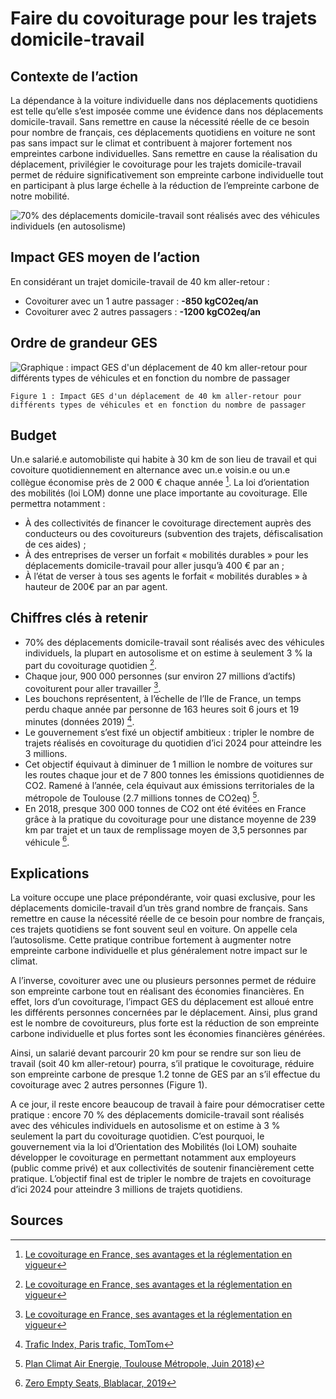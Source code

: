 # Faire du covoiturage pour les trajets domicile-travail

## Contexte de l’action

La dépendance à la voiture individuelle dans nos déplacements quotidiens est telle qu’elle s’est imposée comme une évidence dans nos déplacements domicile-travail. Sans remettre en cause la nécessité réelle de ce besoin pour nombre de français, ces déplacements quotidiens en voiture ne sont pas sans impact sur le climat et contribuent à majorer fortement nos empreintes carbone individuelles. Sans remettre en cause la réalisation du déplacement, privilégier le covoiturage pour les trajets domicile-travail permet de réduire significativement son empreinte carbone individuelle tout en participant à plus large échelle à la réduction de l’empreinte carbone de notre mobilité.

![70% des déplacements domicile-travail sont réalisés avec des véhicules individuels (en autosolisme)](https://ecolab-data.netlify.app/images/Chiffres-clefs_covoitDT.png)

## Impact GES moyen de l’action

En considérant un trajet domicile-travail de 40 km aller-retour :

- Covoiturer avec un 1 autre passager : **-850 kgCO2eq/an**
- Covoiturer avec 2 autres passagers : **-1200 kgCO2eq/an**

## Ordre de grandeur GES

![Graphique : impact GES d'un déplacement de 40 km aller-retour pour différents types de véhicules et en fonction du nombre de passager](https://www.associationbilancarbone.fr/wp-content/uploads/2020/12/covoiturage-d-t-fig2.jpg)

`Figure 1 : Impact GES d'un déplacement de 40 km aller-retour pour différents types de véhicules et en fonction du nombre de passager`

## Budget

Un.e salarié.e automobiliste qui habite à 30 km de son lieu de travail et qui covoiture quotidiennement en alternance avec un.e voisin.e ou un.e collègue économise près de 2 000 € chaque année [^1].
La loi d’orientation des mobilités (loi LOM) donne une place importante au covoiturage. Elle permettra notamment :

- À des collectivités de financer le covoiturage directement auprès des conducteurs ou des covoitureurs (subvention des trajets, défiscalisation de ces aides) ;
- À des entreprises de verser un forfait « mobilités durables » pour les déplacements domicile-travail pour aller jusqu’à 400 € par an ;
- À l’état de verser à tous ses agents le forfait « mobilités durables » à hauteur de 200€ par an par agent.

## Chiffres clés à retenir

- 70% des déplacements domicile-travail sont réalisés avec des véhicules individuels, la plupart en autosolisme et on estime à seulement 3 % la part du covoiturage quotidien [^1].
- Chaque jour, 900 000 personnes (sur environ 27 millions d’actifs) covoiturent pour aller travailler [^1].
- Les bouchons représentent, à l’échelle de l’Ile de France, un temps perdu chaque année par personne de 163 heures soit 6 jours et 19 minutes (données 2019) [^3].
- Le gouvernement s’est fixé un objectif ambitieux : tripler le nombre de trajets réalisés en covoiturage du quotidien d’ici 2024 pour atteindre les 3 millions.
- Cet objectif équivaut à diminuer de 1 million le nombre de voitures sur les routes chaque jour et de 7 800 tonnes les émissions quotidiennes de CO2. Ramené à l’année, cela équivaut aux émissions territoriales de la métropole de Toulouse (2.7 millions tonnes de CO2eq) [^2].
- En 2018, presque 300 000 tonnes de CO2 ont été évitées en France grâce à la pratique du covoiturage pour une distance moyenne de 239 km par trajet et un taux de remplissage moyen de 3,5 personnes par véhicule [^4].

## Explications

La voiture occupe une place prépondérante, voir quasi exclusive, pour les déplacements domicile-travail d’un très grand nombre de français. Sans remettre en cause la nécessité réelle de ce besoin pour nombre de français, ces trajets quotidiens se font souvent seul en voiture. On appelle cela l’autosolisme. Cette pratique contribue fortement à augmenter notre empreinte carbone individuelle et plus généralement notre impact sur le climat.

A l’inverse, covoiturer avec une ou plusieurs personnes permet de réduire son empreinte carbone tout en réalisant des économies financières. En effet, lors d’un covoiturage, l’impact GES du déplacement est alloué entre les différents personnes concernées par le déplacement. Ainsi, plus grand est le nombre de covoitureurs, plus forte est la réduction de son empreinte carbone individuelle et plus fortes sont les économies financières générées.

Ainsi, un salarié devant parcourir 20 km pour se rendre sur son lieu de travail (soit 40 km aller-retour) pourra, s’il pratique le covoiturage, réduire son empreinte carbone de presque 1.2 tonne de GES par an s’il effectue du covoiturage avec 2 autres personnes (Figure 1).

A ce jour, il reste encore beaucoup de travail à faire pour démocratiser cette pratique : encore 70 % des déplacements domicile-travail sont réalisés avec des véhicules individuels en autosolisme et on estime à 3 % seulement la part du covoiturage quotidien. C’est pourquoi, le gouvernement via la loi d’Orientation des Mobilités (loi LOM) souhaite développer le covoiturage en permettant notamment aux employeurs (public comme privé) et aux collectivités de soutenir financièrement cette pratique. L’objectif final est de tripler le nombre de trajets en covoiturage d’ici 2024 pour atteindre 3 millions de trajets quotidiens.

## Sources

[^1]: [Le covoiturage en France, ses avantages et la réglementation en vigueur](https://www.ecologie-solidaire.gouv.fr/covoiturage-en-france-avantages-et-reglementationen-vigueur)
[^2]: [Plan Climat Air Energie, Toulouse Métropole, Juin 2018](https://www.toulouse-metropole.fr/missions/developpement-durable/plan-climat))
[^3]: [Trafic Index, Paris trafic, TomTom](https://www.tomtom.com/en_gb/traffic-index/paris-traffic/)
[^4]: [Zero Empty Seats, Blablacar, 2019](https://blog.blablacar.fr/blablalife/lp/zeroemptyseats)
